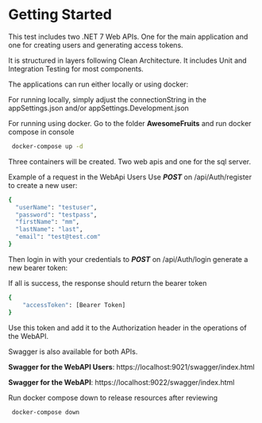 # Getting Started

This test includes two .NET 7 Web APIs. One for the main application and one for creating users and generating access tokens.

It is structured in layers following Clean Architecture. It includes Unit and Integration Testing for most components.

The applications can run either locally or using docker: 

For running locally, simply adjust the connectionString in the appSettings.json and/or appSettings.Development.json

For running using docker. Go to the folder **AwesomeFruits** and run docker compose in console
```bash
 docker-compose up -d
```

Three containers will be created. Two web apis and one for the sql server.

Example of a request in the WebApi Users Use __*POST*__ on /api/Auth/register to create a new user:
```bash
{
  "userName": "testuser",
  "password": "testpass",
  "firstName": "mm",
  "lastName": "last",
  "email": "test@test.com"
}
```
Then login in with your credentials to __*POST*__ on /api/Auth/login generate a new bearer token:

If all is success, the response should return the bearer token
```bash
{
    "accessToken": [Bearer Token]
}
```

Use this token and add it to the Authorization header in the operations of the WebAPI.

Swagger is also available for both APIs. 

**Swagger for the WebAPI Users**:
https://localhost:9021/swagger/index.html

**Swagger for the WebAPI**:
https://localhost:9022/swagger/index.html

Run docker compose down to release resources after reviewing

```bash
 docker-compose down
```

